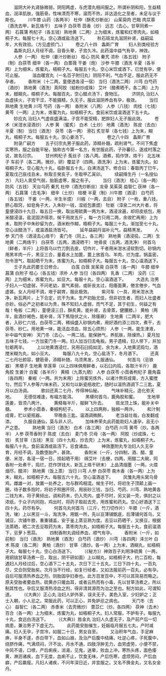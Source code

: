 <!-- { "loadSidebar": true } -->
　　滋阴大补丸肾脉微弱，阴阳两虚，与虎潜丸相间服之。所谓补阴和阳，生益精血，润泽肌肤，强筋骨。性味清而不寒，温而不热，非达造化之至者，未足与议于斯也。
　　川牛膝 山药（各两半） 杜仲（酥炙炒断丝） 山茱萸肉 巴戟 肉苁蓉（酒洗去甲，新瓦烙干） 五味子 白茯苓 茴香（炒） 远志（去心，甘草同煮一两） 石菖蒲 枸杞子（各五钱）熟地黄（二两）上为细末，炼蜜和红枣肉丸，如梧桐子大。每服七十丸，空心酒或盐汤送下。
　　秋石斑龙丸滋阴补肾，益嗣延年，大有效验。（方见虚损门。）
　　卷之八十四　螽斯广育
　　妇人别类经验方
　　螽斯丸妇人月经不调，目昏头晕，子宫久冷。此药温中益气有孕，神效。
　　人参（一两） 杜仲（姜汁炒断丝） 桂心 防风 秦艽 浓朴（各五钱） 附子（制）白茯苓 细辛（各一两） 白蔷薇 干姜（炮） 沙参 牛膝（酒洗 半夏（各半两）上为细末，炼蜜丸，梧桐子大。每服五十丸，空心米饮或酒下。已觉有孕，便可止服。
　　滋血暖宫丸（一名百子附归丸）阴阳不利，气血不足，服此药无不孕者。
　　香附米（十二两，童便透各浸一宿） 当归（酒洗二两） 川芎 白芍药（酒炒） 熟地黄（酒洗）真阿胶（蛤粉炒成珠） 艾叶（醋煮晒干。各二两）上为末，醋糊丸，梧桐子大。每服百丸，空心醋点汤下，食物压。
　　济阴丸 治妇人血虚挟火，子宫干涩，不能摄精，久无子。服此滋阴养血有孕，极效。
　　当归 熟地黄 生地黄 川芎 芍药（各一两） 香附米（八两） 人参（八钱） 肉桂（七钱）黄芩（一两）上为末，炼蜜为丸，如梧桐子大。食前米饮或温酒送下五十丸。
　　妙应丸 治妇人气虚痰盛满溢，子宫不能受精，肥胖妇人无子服此效。
　　苍术（米泔水浸酒炒） 人参 黄 （蜜炙） 白术（土炒） 地黄（酒洗） 陈皮（去白）半夏（制） 当归（酒洗） 茯苓（各一两） 滑石 炙甘草（各七钱）上为末，糊丸，梧桐子大。每服五十丸，空心姜汤下。
　　
　　卷之八十四　螽斯广育
　　附录广嗣方
　　五子衍宗丸男子服此药，添精补髓，疏利肾气，不问下焦虚实寒热，服之自能平秘，独称古今第一名方，有世服此药，子孙蕃衍，遂成村落之说，故名衍宗。
　　甘州枸杞子 菟丝子（各八两。酒煮，捣作饼，烙干） 北五味子 车前子（各二两。微炒，研）覆盆子（四两，酒洗净）上为末，炼蜜为丸，如梧桐子大。空心服九十丸，临卧服五十丸，白沸汤送下。修合曰：春取丙丁巳午，夏取戊己辰戍丑未，秋取壬癸亥子，冬取甲乙寅卯。
　　续嗣降生丹（一名授仙方） 凡妇人禀受气弱，胎脏虚寒，服之有子。
　　当归（酒洗） 桂心（各一两） 防风（五钱） 天台乌药 秦艽 杜仲（酒洗炒断丝）龙骨 吴茱萸 益智仁 茯神（各一两） 石菖蒲（去毛净） 细辛（土炒） 桔梗 半夏（制）川牛膝（酒浸） 白芍药（各五钱） 干姜（一两，半生半煨） 川椒（一两，去目） 附子（一枚，重八钱，脐心取窍，如皂角子大，入朱砂一钱，湿纸包裹煨） 牡蛎（漳泉二州大片者，将童便浸四十九日，每五日一换，取出用硫黄一两为末，酒浸涂遍，却将皮纸包，用米醋浸温，盐泥固济得浓，候干用炭五斤 。每一方只用二两，余收贮再用）上为末，取附子中朱砂留为衣，酒米粉作糊，梧桐子大。每服三十丸，渐加至七十丸，空心淡醋汤下，或温酒盐汤皆可。
　　延年益嗣丹滋补元气，益精黑发。
　　人参 天门冬（酒浸去心烙干） 麦门冬（同上。各三两） 熟地黄（酒浸捣，二两）生地黄（二两烙干） 白茯苓（五两，酒浸晒干） 地骨皮（五两，酒洗净） 何首乌（鲜者，半斤）上将首乌以竹刀割去皮，切作片，干者用米泔水浸软割切。砂锅内用黑羊肉一斤，黑豆三合，量着水上加篦，蓖上放首乌、羊肉，烂为度。锅盖密，勿令泄气，取起晒干为末，炼蜜为丸，如梧桐子大。每服五十丸，空心温酒送下。
　　壬子丸此药要壬日修合。
　　白芨 白蔹 吴茱萸 白茯苓（各一两） 牛膝 细辛 菖蒲 白附子 桂心（各五钱）浓朴 人参 当归（各四两） 乳香（二两） 没药（三两）上为细末，炼蜜为丸，如豆大。每服十丸，空心温酒送下。
　　大造丸 治男子妇人一切虚弱，不问老幼，禀气素弱，或斫丧太过，阳痿面黄，倦言倦步，气血虚甚。女人月经不调，艰于嗣育，服此极效。
　　紫河车（一具，用米泔水洗净，新瓦两片，上下合定，炕干为末。生产初胎尤佳，但非初生者，而妇人壮盛者亦妙。俗必产之初者以为贵，殊不知妇人虚弱，而气不足，其于初生，何益之有哉！龟板（二两），童便浸三日，酥炙黄。能补肾，去骨蒸，健腰膝。） 黄柏（两半，盐酒炒褐色，能补肾，泻下焦隐伏之火，除痿厥） 生地黄（二两半，肥大者，入砂仁六钱，白茯苓二两，稀绢盛入砂锅内煮，用好酒约添三四次，煮干，去茯苓、砂仁。用地黄一味，能活血凉血，除五心烦热） 人参（一两，能生津液，补中益气安神） 天门冬（去心，一两二钱。能保肺气，养肌肤，除燥热。）夏月加五味子七钱，一方加麦门冬一两。妇人加当归去龟板。男子遗精，妇人带下，并加牡蛎两半。
　　上以地黄酒浸烂，另用石臼捣如泥，余为末，入地黄泥捣匀，酒搅米糊为丸，如小豆大。
　　每服八九十丸，空心盐汤下，冬月酒下。
　　还真二七丹壮颜容，健筋骨，添精补随，乌须黑发，久服通仙。
　　何首乌（忌铁器） 黑椹子 生地黄 旱莲草（以上四味俱用鲜者，以石臼内捣，各取汁半斤） 鹿角胶 生姜汁 白蜜（各半斤） 黄精（九蒸九晒） 人参 白茯苓 小茴香枸杞子 鹿角霜（各四两） 秦椒（一两。共为末用）上除蜜另炼外，以诸汁熬将成膏，方入蜜搅匀，然后下人参等六味末药，又和匀以新瓷瓶收贮，随时以温热酒调下二三匙，夏月以白汤调。
　　歌曰还真二七丹，传得神仙秘。
　　气味补精元，造化弥天地。
　　无德信难逢，有福方能洱。
　　黑椹何首乌，鹿角胶和蜜。
　　生地旱莲姜，皆须八两汁。
　　黄精每半斤，服鲜飞升去。
　　斑龙顶上珠，能补关中髓。
　　参术小茴香，秦椒枸杞子。
　　以上四两称，独椒一两许。
　　和汁制成膏，贮以瓷瓶器。
　　早晚各三匙，温酒调微醉。
　　老当益壮哉，白发翻成漆。
　　久服自通仙，莫与非人识。
　　加味养荣丸此药能助妇人速孕，且无小产之患。
　　熟地黄 当归（酒洗） 白术（各三两） 白芍药 川芎 黄芩（炒。各两半） 人参 茯苓香附子 陈皮（去白） 麦门冬 贝母（各一两） 阿胶（炒成珠，七钱） 炙甘草（五钱）黑豆（四十九粒，炒去壳）上为末，炼蜜丸，如梧桐子大。每服八十丸，食前温酒或盐汤下。忌食诸血。
　　神效墨附丸专治妇人久无孕育，月经不调，及数堕胎产，甚效。
　　香附米（一斤，分四制，酒、醋、童便、米泔，各浸一宿一日，捞起晒干用） 绵艾叶（去梗，四两，用醋二大碗，同香附一处煮干，捣烂，捻作饼钱大，新瓦上烙干研末） 上品清烟墨（一两，火煨烟尽，醋淬） 熟地黄（饭上蒸） 当归 川芎 人参 白茯苓 南木香（各一两）上为末，糊丸，如梧桐子大。每服五六十丸，空心温酒送下。
　　凤雏丸用头窝乌骨鸡，雌雄一对，放置一处养之，勿与群鸡相混。候生子时，将初生子顶颠上画一圈，待子数多抱时，将初子照圈开窍，用辰砂三钱，当归、芍药、川芎、熟地黄各二钱为末，将子黄倾出，调和药末，仍入壳内，盛不尽时，另又装一壳，俱封之以浓纸，于众子内同抱，鸡出时，将药子取起去壳，用炼蜜和药丸。空心好酒送下三四十丸，药尽有孕。
　　何首乌丸何首乌（三斤，竹刀切作片） 牛膝（一斤，酒洗，锉）上以黑豆一斗，淘洗净，用甑一所，先以豆薄铺甑底，后薄铺何首乌，又铺豆，次铺牛膝，重重铺盖，安于釜上蒸豆熟为度。去豆以药晒干，又换豆，根据法蒸晒，晒二次去豆取药为末，蒸枣肉为丸，如梧桐子大。每服五十丸，食前温酒下，忌萝卜葱蒜。
　　四制香附丸调经养血，顺气有孕。
　　香附米（一斤，如前制） 当归（酒洗） 熟地黄（酒洗） 白芍药（酒炒） 川芎（各四两）泽兰叶 白术 陈皮（各二两） 黄柏（酒炒） 甘草（酒炒。各一两）上为末，酒糊丸，如梧桐子大。每服七十丸，空心白汤送下。
　　（《秘方》）神效百子丸明净硫黄（一两，用铜铫甘草汤煮一日，取出，阴干研如面）上以糊丸，如梧桐子大，约二百粒，每遇妇人月经过后，空心酒下二十五丸，次日下三十五丸，三日下四十丸，一百丸尽，交合则受胎矣。次月当不行经，如复行经者，又如法服前药一百丸，必有孕。自后可服清热养血之剂，则胎固孕妇泰也。此方百发百中，不可以其简易而略之。原夫受胎者要血热，硫黄亦只暖血耳，或者云热而有小毒，先以甘草汤煮之，所以制其性也。孕后又服清热凉血之剂，得非清其源而为治之至也。制方如此，可谓知道。
　　（《大典》）正心丸 治妇人妒外家，误夫无子。美色入室，少妇妒之；正士入朝，小人忌之。常服此药，可以正心，并免妒忌之病也。
　　天门冬（去心） 益智仁（各二两） 赤黍米（去壳微炒） 薏苡仁（炒。各四两） 茯神（去木）百合（各一两）上为细末，炼蜜为丸，如梧桐子大。妇人常服，不妒有子。每服九十丸，食远白汤送下。
　　（《大典》）胜金丸 治妇人久虚无子，及产前产后一切病患，兼治男子下虚无力。
　　此药能安胎催生，妊娠临月服五七丸，产时减痛。妇人无孕，子宫冷，如服二十日，男女自至。
　　又治积年气血，手足麻痹，半身不遂，赤白带下，血如山崩，及治产后腹中结痛，吐逆心疼，子死腹中，绕脐作痛，气满烦闷，汗不出，月水不通，四肢浮肿无力，血劳虚劳，小便不禁，中风不语，口噤，产后痢疾，消渴，见鬼，迷晕，败血上冲，寒热头疼，面色痿黄，淋沥诸疾，血下无度，血痢不止，饮食无味，产后伤寒，虚烦劳闷，产后血癖，产后羸瘦。凡妇人诸疾，不问年深日近，并宜服之。又名不换金丸，又名女金丹。
